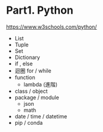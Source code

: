 # Part1. Python

https://www.w3schools.com/python/

- List
- Tuple
- Set
- Dictionary
- if , else
- 迴圈 for / while
- function
  - lambda (進階)
- class / object
- package / module
  - json
  - math
- date / time / datetime
- pip / conda

